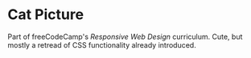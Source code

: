 # Cat Picture

Part of freeCodeCamp's *Responsive Web Design* curriculum. Cute, but mostly a retread of CSS functionality already introduced.